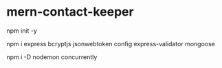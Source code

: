 # mern-contact-keeper

npm init -y

npm i express bcryptjs jsonwebtoken config express-validator mongoose

npm i -D nodemon concurrently